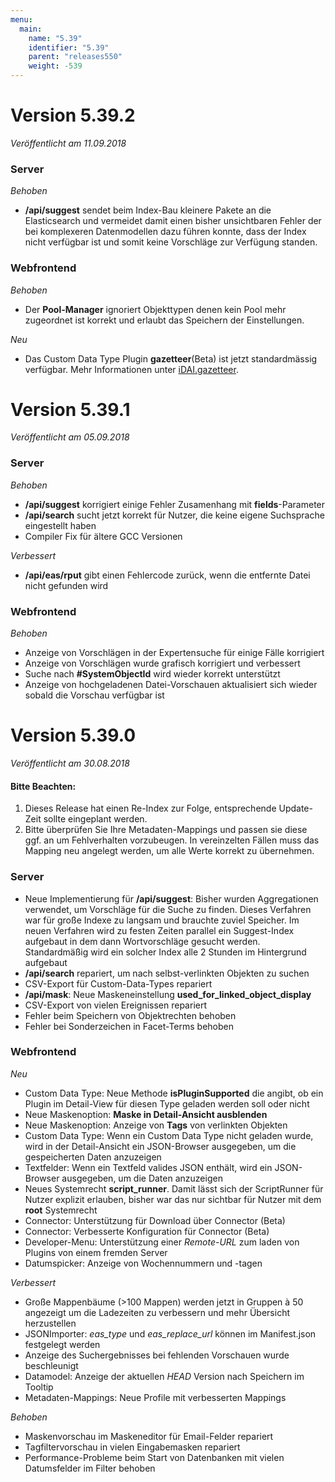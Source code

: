 ```yaml
---
menu:
  main:
    name: "5.39"
    identifier: "5.39"
    parent: "releases550"
    weight: -539
---
```


# Version 5.39.2

*Veröffentlicht am 11.09.2018*

### Server

*Behoben*

* **/api/suggest** sendet beim Index-Bau kleinere Pakete an die Elasticsearch und vermeidet damit einen bisher unsichtbaren Fehler der bei komplexeren Datenmodellen dazu führen konnte, dass der Index nicht verfügbar ist und somit keine Vorschläge zur Verfügung standen.

### Webfrontend

*Behoben*

* Der **Pool-Manager** ignoriert Objekttypen denen kein Pool mehr zugeordnet ist korrekt und erlaubt das Speichern der Einstellungen.

*Neu*

* Das Custom Data Type Plugin **gazetteer**(Beta) ist jetzt standardmässig verfügbar. Mehr Informationen unter [iDAI.gazetteer](https://gazetteer.dainst.org/app/#!/home).

# Version 5.39.1

*Veröffentlicht am 05.09.2018*

### Server

*Behoben*

* **/api/suggest** korrigiert einige Fehler Zusamenhang mit **fields**-Parameter
* **/api/search** sucht jetzt korrekt für Nutzer, die keine eigene Suchsprache eingestellt haben
* Compiler Fix für ältere GCC Versionen

*Verbessert*

* **/api/eas/rput** gibt einen Fehlercode zurück, wenn die entfernte Datei nicht gefunden wird

### Webfrontend

*Behoben*

* Anzeige von Vorschlägen in der Expertensuche für einige Fälle korrigiert
* Anzeige von Vorschlägen wurde grafisch korrigiert und verbessert
* Suche nach **#SystemObjectId** wird wieder korrekt unterstützt
* Anzeige von hochgeladenen Datei-Vorschauen aktualisiert sich wieder sobald die Vorschau verfügbar ist

# Version 5.39.0

*Veröffentlicht am 30.08.2018*

#### Bitte Beachten:

1. Dieses Release hat einen Re-Index zur Folge, entsprechende Update-Zeit sollte eingeplant werden.
2. Bitte überprüfen Sie Ihre Metadaten-Mappings und passen sie diese ggf. an um Fehlverhalten vorzubeugen. In vereinzelten Fällen muss das Mapping neu angelegt werden, um alle Werte korrekt zu übernehmen.

### Server

* Neue Implementierung für **/api/suggest**: Bisher wurden Aggregationen verwendet, um Vorschläge für die Suche zu finden. Dieses Verfahren war für große Indexe zu langsam und brauchte zuviel Speicher. Im neuen Verfahren wird zu festen Zeiten parallel ein Suggest-Index aufgebaut in dem dann Wortvorschläge gesucht werden. Standardmäßig wird ein solcher Index alle 2 Stunden im Hintergrund aufgebaut
* **/api/search** repariert, um nach selbst-verlinkten Objekten zu suchen
* CSV-Export für Custom-Data-Types repariert
* **/api/mask**: Neue Maskeneinstellung **used_for_linked_object_display**
* CSV-Export von vielen Ereignissen repariert
* Fehler beim Speichern von Objektrechten behoben
* Fehler bei Sonderzeichen in Facet-Terms behoben

### Webfrontend

*Neu*

- Custom Data Type: Neue Methode **isPluginSupported** die angibt, ob ein Plugin im Detail-View für diesen Type geladen werden soll oder nicht
- Neue Maskenoption: **Maske in Detail-Ansicht ausblenden**
- Neue Maskenoption: Anzeige von **Tags** von verlinkten Objekten
- Custom Data Type: Wenn ein Custom Data Type nicht geladen wurde, wird in der Detail-Ansicht ein JSON-Browser ausgegeben, um die gespeicherten Daten anzuzeigen
- Textfelder: Wenn ein Textfeld valides JSON enthält, wird ein JSON-Browser ausgegeben, um die Daten anzuzeigen
- Neues Systemrecht **script_runner**. Damit lässt sich der ScriptRunner für Nutzer explizit erlauben, bisher war das nur sichtbar für Nutzer mit dem **root** Systemrecht
- Connector: Unterstützung für Download über Connector (Beta)
- Connector: Verbesserte Konfiguration für Connector (Beta)
- Developer-Menu: Unterstützung einer *Remote-URL* zum laden von Plugins von einem fremden Server
- Datumspicker: Anzeige von Wochennummern und -tagen

*Verbessert*

* Große Mappenbäume (>100 Mappen) werden jetzt in Gruppen à 50 angezeigt um die Ladezeiten zu verbessern und mehr Übersicht herzustellen
* JSONImporter: *eas_type* und *eas_replace_url* können im Manifest.json festgelegt werden
* Anzeige des Suchergebnisses bei fehlenden Vorschauen wurde beschleunigt
* Datamodel: Anzeige der aktuellen *HEAD* Version nach Speichern im Tooltip
* Metadaten-Mappings: Neue Profile mit verbesserten Mappings

*Behoben*

* Maskenvorschau im Maskeneditor für Email-Felder repariert
* Tagfiltervorschau in vielen Eingabemasken repariert
* Performance-Probleme beim Start von Datenbanken mit vielen Datumsfelder im Filter behoben

